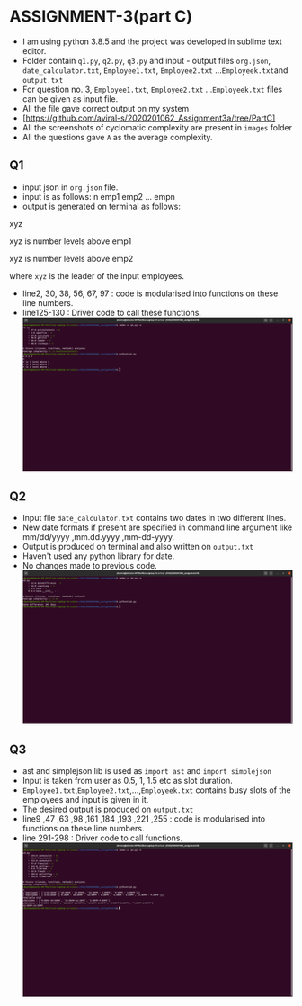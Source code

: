# **ASSIGNMENT-3(part C)**
* I am using python 3.8.5 and the project was developed in sublime text editor.
* Folder contain `q1.py`, `q2.py`, `q3.py` and input - output files `org.json`, `date_calculator.txt`, `Employee1.txt`, `Employee2.txt` ...`Employeek.txt`and `output.txt`
* For question no. 3, `Employee1.txt`, `Employee2.txt` ...`Employeek.txt` files can be given as input file.
* All the file gave correct output on my system
* [https://github.com/aviral-s/2020201062_Assignment3a/tree/PartC]
* All the screenshots of cyclomatic complexity are present in `images` folder
* All the questions gave `A` as the average complexity.

## **Q1**
* input json in `org.json` file.
* input is as follows:
n emp1 emp2 ... empn
* output is generated on terminal as follows:  

xyz  

xyz is number levels above emp1  

xyz is number levels above emp2  

where `xyz` is the leader of the input employees.
* line2, 30, 38, 56, 67, 97 : code is modularised into functions on these line numbers.
* line125-130 : Driver code to call these functions.
![](images/q1.png)


## **Q2**
* Input file `date_calculator.txt` contains two dates in two different lines.
* New date formats if present are specified in command line argument like mm/dd/yyyy ,mm.dd.yyyy ,mm-dd-yyyy.
* Output is produced on terminal and also written on `output.txt` 
* Haven't used any python library for date.
* No changes made to previous code.
![](images/q2.png)

## **Q3**
* ast and simplejson lib is used as `import ast` and `import simplejson`
* Input is taken from user as 0.5, 1, 1.5 etc as slot duration.
* `Employee1.txt`,`Employee2.txt`,...,`Employeek.txt` contains busy slots of the employees and input is given in it.
* The desired output is produced on `output.txt`
* line9 ,47 ,63 ,98 ,161 ,184 ,193 ,221 ,255 : code is modularised into functions on these line numbers.
* line 291-298 : Driver code to call functions.
![](images/q3.png)

